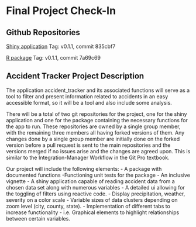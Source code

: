 Final Project Check-In
================

## Github Repositories

[Shiny application](https://github.com/ahvickers/accident_shiny_project)
Tag: v0.1.1, commit 835cbf7

[R package](https://github.com/ahvickers/accidenttracker) Tag: v0.1.1,
commit 7a69c69

## Accident Tracker Project Description

The application accident\_tracker and its associated functions will
serve as a tool to filter and present information related to accidents
in an easy accessible format, so it will be a tool and also include some
analysis.

There will be a total of two git repositories for the project, one for
the shiny application and one for the package containing the necessary
functions for the app to run. These repositories are owned by a single
group member, with the remaining three members all having forked
versions of them. Any changes done by a single group member are
initially done on the forked version before a pull request is sent to
the main repositories and the versions merged if no issues arise and the
changes are agreed upon. This is similar to the Integration-Manager
Workflow in the Git Pro textbook.

Our project will include the following elements: - A package with
documented functions -Functioning unit tests for the package - An
inclusive vignette - A shiny application capable of reading accident
data from a chosen data set along with numerous variables - A detailed
ui allowing for the toggling of filters using reactive code. - Display
precipitation, weather, severity on a color scale - Variable sizes of
data clusters depending on zoom level (city, county, state). -
Implementation of different tabs to increase functionality -
i.e. Graphical elements to highlight relationships between certain
variables.
